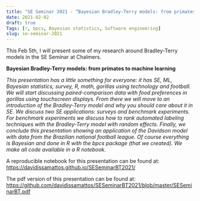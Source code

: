 ```yaml
---
title: "SE Seminar 2021 - “Bayesian Bradley-Terry models: from primates to machine learning”"
date: 2021-02-02
draft: true
Tags: [r, bpcs, Bayesian statistics, Software engineering]
slug: se-seminar-2021
---
```


This Feb 5th, I will present some of my research around Bradley-Terry models in the SE Seminar at Chalmers.

**Bayesian Bradley-Terry models: from primates to machine learning**

*This presentation has a little something for everyone: it has SE, ML, Bayesian statistics, survey, R, math, gorillas using technology and football. We will start discussing paired-comparison data with food preferences in gorillas using touchscreen displays. From there we will move to an introduction of the Bradley-Terry model and why you should care about it in SE. We discuss two SE applications: surveys and benchmark experiments. For benchmark experiments we discuss how to rank automated labeling techniques with the Bradley-Terry model with random effects. Finally, we conclude this presentation showing an application of the Davidson model with data from the Brazilian national football league. Of course everything is Bayesian and done in R with the bpcs package (that we created). We make all code available in a R notebook.*

A reproducible notebook for this presentation can be found at: https://davidissamattos.github.io/SESeminarBT2021/

The pdf version of this presentation can be found at:
https://github.com/davidissamattos/SESeminarBT2021/blob/master/SESeminarBT.pdf
